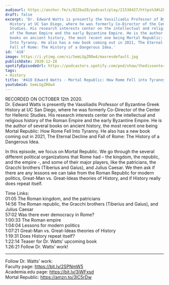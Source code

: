 ```yaml
---
audiourl: https://anchor.fm/s/822ba20/podcast/play/21538427/https%3A%2F%2Fd3ctxlq1ktw2nl.cloudfront.net%2Fstaging%2F2020-9-23%2F979b3725-4cdd-4815-fd26-9bfa0c6f3a86.m4a
draft: false
excerpt: 'Dr. Edward Watts is presently the Vassiliadis Professor of Byzantine Greek
  History at UC San Diego, where he was formerly Co-Director of the Center for Hellenic
  Studies. His research interests center on the intellectual and religious history
  of the Roman Empire and the early Byzantine Empire. He is the author of several
  books on ancient history, the most recent one being Mortal Republic: How Rome Fell
  Into Tyranny. He also has a new book coming out in 2021, The Eternal Decline and
  Fall of Rome: The History of a Dangerous Idea.'
id: '410'
image: https://i.ytimg.com/vi/SemLGgZROw4/maxresdefault.jpg
publishDate: 2020-12-28
spotifyEpisodeUrl: https://podcasters.spotify.com/pod/show/thedissenter/episodes/410-Edward-Watts---Mortal-Republic-How-Rome-Fell-into-Tyranny-elfq5r
tags:
- History
title: '#410 Edward Watts - Mortal Republic: How Rome Fell into Tyranny'
youtubeid: SemLGgZROw4
---
```

<div class="timelinks">

RECORDED ON OCTOBER 12th 2020.  
Dr. Edward Watts is presently the Vassiliadis Professor of Byzantine Greek History at UC San Diego, where he was formerly Co-Director of the Center for Hellenic Studies. His research interests center on the intellectual and religious history of the Roman Empire and the early Byzantine Empire. He is the author of several books on ancient history, the most recent one being Mortal Republic: How Rome Fell Into Tyranny. He also has a new book coming out in 2021, The Eternal Decline and Fall of Rome: The History of a Dangerous Idea.

In this episode, we focus on Mortal Republic. We go through the several different political organizations that Rome had – the kingdom, the republic, and the empire -, and some of their major players, like the patricians, the Gracchi brothers (Tiberius and Gaius), and Julius Caesar. We then ask if there are any lessons we can take from the Roman Republic for modern politics, Great-Man vs. Great-Ideas theories of History, and if History really does repeat itself.

Time Links:  
<time>01:05</time> The Roman kingdom, and the patricians  
<time>14:56</time> The Roman republic, the Gracchi brothers (Tiberius and Gaius), and Julius Caesar  
<time>57:02</time> Was there ever democracy in Rome?  
<time>1:00:33</time> The Roman empire  
<time>1:04:04</time> Lessons for modern politics  
<time>1:07:21</time> Great-Man vs. Great-Ideas theories of History  
<time>1:19:31</time> Does History repeat itself?  
<time>1:22:14</time> Teaser for Dr. Watts’ upcoming book  
<time>1:26:21</time> Follow Dr. Watts’ work!

---

Follow Dr. Watts’ work:  
Faculty page: https://bit.ly/2SPNmW5  
Academia.edu page: https://bit.ly/3iWFxsd  
Mortal Republic: https://amzn.to/3lC5rDw
</div>

